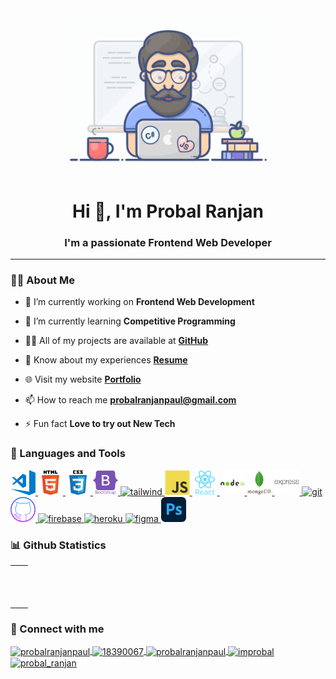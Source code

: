 <h1 align="center">
<img width="350" src="Assets/programmer.gif"/>
</h1>

<h1 align="center">Hi 👋, I'm Probal Ranjan</h1>
<h3 align="center">I'm a passionate Frontend Web Developer</h3>


---


### 🙋‍♂️ About Me

- 🔭 I’m currently working on **Frontend Web Development**

- 🌱 I’m currently learning **Competitive Programming**

- 👨‍💻 All of my projects are available at **[GitHub](https://github.com/ProbalRanjan)**

- 📄 Know about my experiences **[Resume](https://drive.google.com/file/d/1QHnx7hOaR3QvYwQws_u15Lpcu5CpQJoX/view?usp=sharing)**

- 🌐 Visit my website **[Portfolio](https://probalranjanpaul.netlify.app)**

- 📫 How to reach me **probalranjanpaul@gmail.com**

- ⚡ Fun fact **Love to try out New Tech**


### 🚀 Languages and Tools

<p align="left">
    <a href="#"> <img src="Assets/visual-studio-code.png" alt="vsCode" width="40" height="40"/> </a>
    <a href="#"> <img src="https://raw.githubusercontent.com/devicons/devicon/master/icons/html5/html5-original-wordmark.svg" alt="html5" width="40" height="40"/> </a>
    <a href="#"> <img src="https://raw.githubusercontent.com/devicons/devicon/master/icons/css3/css3-original-wordmark.svg" alt="css3" width="40" height="40"/> </a>
    <a href="#"> <img src="https://raw.githubusercontent.com/devicons/devicon/master/icons/bootstrap/bootstrap-plain-wordmark.svg" alt="bootstrap" width="40" height="40"/> </a>
    <a href="#"> <img src="https://www.vectorlogo.zone/logos/tailwindcss/tailwindcss-icon.svg" alt="tailwind" width="40" height="40"/> </a> 
    <a href="#"> <img src="https://raw.githubusercontent.com/devicons/devicon/master/icons/javascript/javascript-original.svg" alt="javascript" width="40" height="40"/> </a> 
    <a href="#"> <img src="https://raw.githubusercontent.com/devicons/devicon/master/icons/react/react-original-wordmark.svg" alt="react" width="40" height="40"/> </a>
    <a href="#"> <img src="https://raw.githubusercontent.com/devicons/devicon/master/icons/nodejs/nodejs-original-wordmark.svg" alt="nodejs" width="40" height="40"/> </a>
    <a href="#"> <img src="https://raw.githubusercontent.com/devicons/devicon/master/icons/mongodb/mongodb-original-wordmark.svg" alt="mongodb" width="40" height="40"/> </a> 
    <a href="#"> <img src="https://raw.githubusercontent.com/devicons/devicon/master/icons/express/express-original-wordmark.svg" alt="express" width="40" height="40"/> </a>
    <a href="#"> <img src="https://www.vectorlogo.zone/logos/git-scm/git-scm-icon.svg" alt="git" width="40" height="40"/> </a> 
    <a href="#"> <img src="Assets/github.png" alt="github" width="40" height="40"/> </a> 
    <a href="#"> <img src="https://www.vectorlogo.zone/logos/firebase/firebase-icon.svg" alt="firebase" width="40" height="40"/> </a> 
    <a href="#"> <img src="https://www.vectorlogo.zone/logos/heroku/heroku-icon.svg" alt="heroku" width="40" height="40"/> </a>
    <a href="#"> <img src="https://www.vectorlogo.zone/logos/figma/figma-icon.svg" alt="figma" width="40" height="40"/> </a> 
    <a href="#"> <img src="Assets/photoshop.png" alt="photoshop" width="40" height="40"/> </a>
</p>


### 📊 Github Statistics

<p align="center">
   <table>
        <tr>
            <td colspan="2" align="center">
                <img alt=""
                    src="https://github-readme-streak-stats.herokuapp.com?user=ProbalRanjan&theme=algolia&background=0D1117&hide_border=true">
            </td>
        </tr>
        <tr>
            <td>
                <img alt=""
                    src="https://github-readme-stats.vercel.app/api?username=ProbalRanjan&show_icons=true&count_private=true&theme=algolia&bg_color=0D1117&hide_border=true" />
            </td>
            <td>
                <img alt=""
                    src="https://github-readme-stats.vercel.app/api/top-langs/?username=ProbalRanjan&langs_count=14&theme=algolia&layout=compact&hide=html&bg_color=0D1117">
            </td>
        </tr>
        <tr>
            <td colspan="2" align="center">
                <img alt=""
                    src="https://activity-graph.herokuapp.com/graph?username=ProbalRanjan&bg_color=0D1117&color=0295DA&line=2DDD97&point=FFFFFF&hide_border=true" />
            </td>
        </tr>
    </table>
</p>


### 🤝 Connect with me

<p align="left">
    <a href="https://linkedin.com/in/probalranjanpaul" target="blank"> <img align="center" src="https://raw.githubusercontent.com/rahuldkjain/github-profile-readme-generator/master/src/images/icons/Social/linked-in-alt.svg" alt="probalranjanpaul" height="30" width="40" /> </a>
    <a href="https://stackoverflow.com/users/18390067" target="blank"> <img align="center" src="https://raw.githubusercontent.com/rahuldkjain/github-profile-readme-generator/master/src/images/icons/Social/stack-overflow.svg" alt="18390067" height="30" width="40" /> </a>
    <a href="https://fb.com/probalranjanpaul" target="blank"> <img align="center" src="https://raw.githubusercontent.com/rahuldkjain/github-profile-readme-generator/master/src/images/icons/Social/facebook.svg" alt="probalranjanpaul" height="30" width="40" /> </a>
    <a href="https://instagram.com/improbal" target="blank"> <img align="center" src="https://raw.githubusercontent.com/rahuldkjain/github-profile-readme-generator/master/src/images/icons/Social/instagram.svg" alt="improbal" height="30" width="40" /> </a>
    <a href="https://twitter.com/probal_ranjan" target="blank"> <img align="center" src="https://raw.githubusercontent.com/rahuldkjain/github-profile-readme-generator/master/src/images/icons/Social/twitter.svg" alt="probal_ranjan" height="30" width="40" /> </a>
</p>